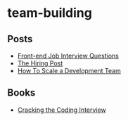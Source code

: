 # team-building

## Posts

* [Front-end Job Interview Questions](https://github.com/h5bp/Front-end-Developer-Interview-Questions)
* [The Hiring Post](http://sockpuppet.org/blog/2015/03/06/the-hiring-post/)
* [How To Scale a Development Team](http://adam.herokuapp.com/past/2011/4/28/scaling_a_development_team/)

## Books

* [Cracking the Coding Interview](http://www.amazon.com/Cracking-Coding-Interview-Programming-Questions/dp/098478280X/)
